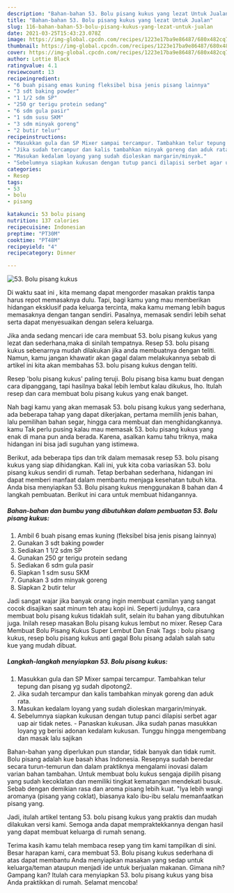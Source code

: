 ```yaml
---
description: "Bahan-bahan 53. Bolu pisang kukus yang lezat Untuk Jualan"
title: "Bahan-bahan 53. Bolu pisang kukus yang lezat Untuk Jualan"
slug: 116-bahan-bahan-53-bolu-pisang-kukus-yang-lezat-untuk-jualan
date: 2021-03-25T15:43:23.078Z
image: https://img-global.cpcdn.com/recipes/1223e17ba9e86487/680x482cq70/53-bolu-pisang-kukus-foto-resep-utama.jpg
thumbnail: https://img-global.cpcdn.com/recipes/1223e17ba9e86487/680x482cq70/53-bolu-pisang-kukus-foto-resep-utama.jpg
cover: https://img-global.cpcdn.com/recipes/1223e17ba9e86487/680x482cq70/53-bolu-pisang-kukus-foto-resep-utama.jpg
author: Lottie Black
ratingvalue: 4.1
reviewcount: 13
recipeingredient:
- "6 buah pisang emas kuning fleksibel bisa jenis pisang lainnya"
- "3 sdt baking powder"
- "1 1/2 sdm SP"
- "250 gr terigu protein sedang"
- "6 sdm gula pasir"
- "1 sdm susu SKM"
- "3 sdm minyak goreng"
- "2 butir telur"
recipeinstructions:
- "Masukkan gula dan SP Mixer sampai tercampur. Tambahkan telur tepung dan pisang yg sudah dipotong2."
- "Jika sudah tercampur dan kalis tambahkan minyak goreng dan aduk rata."
- "Masukan kedalam loyang yang sudah dioleskan margarin/minyak."
- "Sebelumnya siapkan kukusan dengan tutup panci dilapisi serbet agar uap air tidak netes.  Panaskan kukusan. Jika sudah panas masukkan loyang yg berisi adonan kedalam kukusan. Tunggu hingga mengembang dan masak lalu sajikan"
categories:
- Resep
tags:
- 53
- bolu
- pisang

katakunci: 53 bolu pisang 
nutrition: 137 calories
recipecuisine: Indonesian
preptime: "PT30M"
cooktime: "PT48M"
recipeyield: "4"
recipecategory: Dinner

---
```



![53. Bolu pisang kukus](https://img-global.cpcdn.com/recipes/1223e17ba9e86487/680x482cq70/53-bolu-pisang-kukus-foto-resep-utama.jpg)

Di waktu  saat ini , kita memang dapat mengorder masakan praktis tanpa harus repot memasaknya dulu. Tapi, bagi kamu yang mau memberikan hidangan eksklusif pada keluarga tercinta, maka kamu memang lebih bagus memasaknya dengan tangan sendiri. Pasalnya, memasak sendiri lebih sehat serta dapat menyesuaikan dengan selera keluarga.

Jika anda sedang mencari ide cara membuat 53. bolu pisang kukus yang lezat dan sederhana,maka di sinilah tempatnya. Resep 53. bolu pisang kukus  sebenarnya mudah dilakukan jika anda membuatnya dengan teliti. Namun, kamu jangan khawatir akan gagal dalam melakukannya 
sebab di artikel ini kita akan membahas 53. bolu pisang kukus dengan teliti.  

Resep &#39;bolu pisang kukus&#39; paling teruji. Bolu pisang bisa kamu buat dengan cara dipanggang, tapi hasilnya bakal lebih lembut kalau dikukus, lho. Itulah resep dan cara membuat bolu pisang kukus yang enak banget.

Nah bagi kamu yang akan memasak 53. bolu pisang kukus yang sederhana, ada beberapa tahap yang dapat dikerjakan, pertama memilih jenis bahan, lalu pemilihan bahan segar, hingga cara membuat dan menghidangkannya. kamu Tak perlu pusing kalau mau memasak 53. bolu pisang kukus yang enak di mana pun anda berada. Karena, asalkan kamu  tahu triknya, maka hidangan ini bisa jadi suguhan yang istimewa.

Berikut, ada beberapa tips dan trik dalam memasak resep 53. bolu pisang kukus yang siap dihidangkan. Kali ini, yuk kita coba variasikan 53. bolu pisang kukus sendiri di rumah. Tetap berbahan sederhana, hidangan ini dapat memberi manfaat dalam membantu menjaga kesehatan tubuh kita. Anda bisa menyiapkan 53. Bolu pisang kukus menggunakan 8 bahan dan 4 langkah pembuatan. Berikut ini cara untuk membuat hidangannya.

<!--inarticleads1-->

##### Bahan-bahan dan bumbu yang dibutuhkan dalam pembuatan 53. Bolu pisang kukus:

1. Ambil 6 buah pisang emas kuning (fleksibel bisa jenis pisang lainnya)
1. Gunakan 3 sdt baking powder
1. Sediakan 1 1/2 sdm SP
1. Gunakan 250 gr terigu protein sedang
1. Sediakan 6 sdm gula pasir
1. Siapkan 1 sdm susu SKM
1. Gunakan 3 sdm minyak goreng
1. Siapkan 2 butir telur


Jadi sangat wajar jika banyak orang ingin membuat camilan yang sangat cocok disajikan saat minum teh atau kopi ini. Seperti judulnya, cara membuat bolu pisang kukus tidaklah sulit, selain itu bahan yang dibutuhkan juga. Inilah resep masakan Bolu pisang kukus lembut no mixer. Resep Cara Membuat Bolu Pisang Kukus Super Lembut Dan Enak Tags : bolu pisang kukus, resep bolu pisang kukus anti gagal Bolu pisang adalah salah satu kue yang mudah dibuat. 

<!--inarticleads2-->

##### Langkah-langkah menyiapkan 53. Bolu pisang kukus:

1. Masukkan gula dan SP Mixer sampai tercampur. Tambahkan telur tepung dan pisang yg sudah dipotong2.
1. Jika sudah tercampur dan kalis tambahkan minyak goreng dan aduk rata.
1. Masukan kedalam loyang yang sudah dioleskan margarin/minyak.
1. Sebelumnya siapkan kukusan dengan tutup panci dilapisi serbet agar uap air tidak netes.  - Panaskan kukusan. Jika sudah panas masukkan loyang yg berisi adonan kedalam kukusan. Tunggu hingga mengembang dan masak lalu sajikan


Bahan-bahan yang diperlukan pun standar, tidak banyak dan tidak rumit. Bolu pisang adalah kue basah khas Indonesia. Resepnya sudah beredar secara turun-temurun dan dalam praktiknya mengalami inovasi dalam varian bahan tambahan. Untuk membuat bolu kukus sengaja dipilih pisang yang sudah kecoklatan dan memiliki tingkat kematangan mendekati busuk. Sebab dengan demikian rasa dan aroma pisang lebih kuat. &#34;Iya lebih wangi aromanya (pisang yang coklat), biasanya kalo ibu-ibu selalu memanfaatkan pisang yang. 

Jadi, itulah artikel tentang  53. bolu pisang kukus  yang praktis dan mudah dilakukan versi kami. Semoga anda dapat mempraktekkannya dengan hasil yang dapat membuat keluarga di rumah senang. 

Terima kasih kamu telah membaca resep yang tim kami tampilkan di sini. Besar harapan kami, cara membuat  53. Bolu pisang kukus sederhana di atas dapat membantu Anda menyiapkan masakan yang sedap untuk keluarga/teman ataupun menjadi ide untuk berjualan makanan. Gimana nih? Gampang kan? Itulah cara menyiapkan 53. bolu pisang kukus yang bisa Anda praktikkan di rumah. Selamat mencoba!

